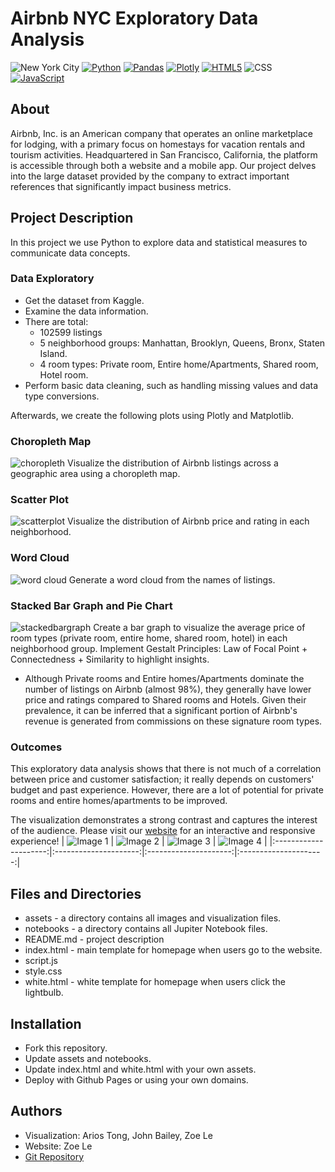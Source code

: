 # Airbnb NYC Exploratory Data Analysis

![New York City](/assets/nyc.png)
[![Python](https://img.shields.io/badge/python-3670A0?style=for-the-badge&logo=python&logoColor=ffdd54)](https://www.python.org/)
[![Pandas](https://img.shields.io/badge/pandas-%23150458.svg?style=for-the-badge&logo=pandas&logoColor=white)](https://pandas.pydata.org/)
[![Plotly](https://img.shields.io/badge/Plotly-%233F4F75.svg?style=for-the-badge&logo=plotly&logoColor=white)](https://plotly.com/)
[![HTML5](https://img.shields.io/badge/html5-%23E34F26.svg?style=for-the-badge&logo=html5&logoColor=white)](https://html.com/)
![CSS](https://img.shields.io/badge/css-%231572B6.svg?style=for-the-badge&logo=css3&logoColor=white)
[![JavaScript](https://img.shields.io/badge/javascript-%23323330.svg?style=for-the-badge&logo=javascript&logoColor=%23F7DF1E)](https://www.javascript.com/)

## About
Airbnb, Inc. is an American company that operates an online marketplace for lodging, with a primary focus on homestays for vacation rentals and tourism activities. Headquartered in San Francisco, California, the platform is accessible through both a website and a mobile app. Our project delves into the large dataset provided by the company to extract important references that significantly impact business metrics.

## Project Description
In this project we use Python to explore data and statistical measures to communicate data concepts.

### Data Exploratory
- Get the dataset from Kaggle. 
- Examine the data information. 
- There are total:
	- 102599 listings
	- 5 neighborhood groups: Manhattan, Brooklyn, Queens, Bronx, Staten Island.
	- 4 room types: Private room, Entire home/Apartments, Shared room, Hotel room.
- Perform basic data cleaning, such as handling missing values and data type conversions.

Afterwards, we create the following plots using Plotly and Matplotlib.
### Choropleth Map
![choropleth](/assets/choropleth.png)
Visualize the distribution of Airbnb listings across a geographic area using a choropleth map.

### Scatter Plot
![scatterplot](/assets/scatterplot.png)
Visualize the distribution of Airbnb price and rating in each neighborhood.

### Word Cloud
![word cloud](/assets/wordcloud.png)
Generate a word cloud from the names of listings.

### Stacked Bar Graph and Pie Chart
![stackedbargraph](/assets/bargraph.png)
Create a bar graph to visualize the average price of room types (private room, entire home, shared room, hotel) in each neighborhood group. Implement Gestalt Principles: Law of Focal Point + Connectedness + Similarity to highlight insights.

- Although Private rooms and Entire homes/Apartments dominate the number of listings on Airbnb (almost 98%), they generally have lower price and ratings compared to Shared rooms and Hotels. Given their prevalence, it can be inferred that a significant portion of Airbnb's revenue is generated from commissions on these signature room types.

### Outcomes
This exploratory data analysis shows that there is not much of a correlation between price and customer satisfaction; it really depends on customers' budget and past experience. However, there are a lot of potential for private rooms and entire homes/apartments to be improved. 

The visualization demonstrates a strong contrast and captures the interest of the audience.
Please visit our [website](https://zoelesv.github.io/airbnbnyc/) for an interactive and responsive experience!
| ![Image 1](/assets/IMG_4072.png) | ![Image 2](/assets/IMG_4074.png) | ![Image 3](/assets/IMG_4082.png) | ![Image 4](/assets/IMG_4085.png) |
|:---------------------:|:---------------------:|:---------------------:|:---------------------:|

## Files and Directories
- assets - a directory contains all images and visualization files.
- notebooks - a directory contains all Jupiter Notebook files.
- README.md - project description
- index.html - main template for homepage when users go to the website.
- script.js
- style.css
- white.html - white template for homepage when users click the lightbulb.

## Installation
- Fork this repository.
- Update assets and notebooks.
- Update index.html and white.html with your own assets.
- Deploy with Github Pages or using your own domains.

## Authors
- Visualization: Arios Tong, John Bailey, Zoe Le
- Website: Zoe Le 
- [Git Repository](https://github.com/zoelesv/airbnbnyc)